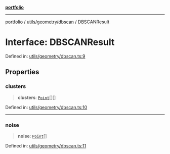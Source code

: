 [**portfolio**](../../../../README.md)

***

[portfolio](../../../../modules.md) / [utils/geometry/dbscan](../README.md) / DBSCANResult

# Interface: DBSCANResult

Defined in: [utils/geometry/dbscan.ts:9](https://github.com/tnorlund/Portfolio/blob/1a2d25231525ff65d12e50b0cb6f9741def855d4/portfolio/utils/geometry/dbscan.ts#L9)

## Properties

### clusters

> **clusters**: [`Point`](../../../../types/api/interfaces/Point.md)[][]

Defined in: [utils/geometry/dbscan.ts:10](https://github.com/tnorlund/Portfolio/blob/1a2d25231525ff65d12e50b0cb6f9741def855d4/portfolio/utils/geometry/dbscan.ts#L10)

***

### noise

> **noise**: [`Point`](../../../../types/api/interfaces/Point.md)[]

Defined in: [utils/geometry/dbscan.ts:11](https://github.com/tnorlund/Portfolio/blob/1a2d25231525ff65d12e50b0cb6f9741def855d4/portfolio/utils/geometry/dbscan.ts#L11)
